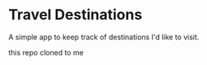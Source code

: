 # Travel Destinations

A simple app to keep track of destinations I'd like to visit.

this repo cloned to me
